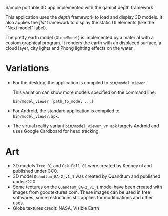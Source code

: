 Sample portable 3D app implemented with the gamnit depth framework

This application uses the _depth_ framework to load and display 3D models.
It also applies the _flat_ framework to display the static UI elements (like the "Next model" label).

The pretty earth model (`GlobeModel`) is implemented by a material with a custom graphical program.
It renders the earth with an displaced surface, a cloud layer, city lights and Phong lighting effects on the water.

# Variations

* For the desktop, the application is compiled to `bin/model_viewer`.

	This variation can show more models specified on the command line.

	~~~raw
	bin/model_viewer [path_to_model ...]
	~~~

* For Android, the standard application is compiled to `bin/model_viewer.apk`.
* The virtual reality variant `bin/model_viewer_vr.apk` targets Android and uses Google Cardboard for head tracking.

# Art

* 3D models `Tree_01` and `Oak_Fall_01` were created by Kenney.nl and published under CC0.
* 3D model `Quandtum_BA-2_v1_1` was created by Quandtum and published under CC0.
* Some textures on the `Quandtum_BA-2_v1_1` model have been created with images from goodtextures.com.
  These images can be used in free softwares, some restrictions still applies for modifications and other uses.
* Globe textures credit: NASA, Visible Earth
